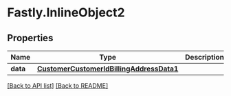 # Fastly.InlineObject2

## Properties

Name | Type | Description | Notes
------------ | ------------- | ------------- | -------------
**data** | [**CustomerCustomerIdBillingAddressData1**](CustomerCustomerIdBillingAddressData1.md) |  | [optional] 



[[Back to API list]](../../README.md#endpoints) [[Back to README]](../../README.md)
